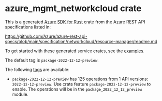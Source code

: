 # azure_mgmt_networkcloud crate

This is a generated [Azure SDK for Rust](https://github.com/Azure/azure-sdk-for-rust) crate from the Azure REST API specifications listed in:

https://github.com/Azure/azure-rest-api-specs/blob/main/specification/networkcloud/resource-manager/readme.md

To get started with these generated service crates, see the [examples](https://github.com/Azure/azure-sdk-for-rust/blob/main/services/README.md#examples).

The default tag is `package-2022-12-12-preview`.

The following [tags](https://github.com/Azure/azure-sdk-for-rust/blob/main/services/tags.md) are available:

- `package-2022-12-12-preview` has 125 operations from 1 API versions: `2022-12-12-preview`. Use crate feature `package-2022-12-12-preview` to enable. The operations will be in the `package_2022_12_12_preview` module.